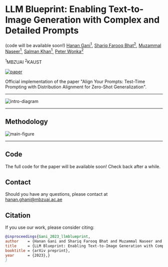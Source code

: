 # LLM Blueprint: Enabling Text-to-Image Generation with Complex and Detailed Prompts 
(code will be available soon!)
[Hanan Gani<sup>1</sup>](https://hananshafi.github.io/), [Shariq Farooq Bhat<sup>2</sup>](https://shariqfarooq123.github.io/), [Muzammal Naseer<sup>1</sup>](https://muzammal-naseer.com/), [Salman Khan<sup>1</sup>](https://salman-h-khan.github.io/), [Peter Wonka<sup>2</sup>](https://peterwonka.net/)

<sup>1</sup>MBZUAI      <sup>2</sup>KAUST

[![paper](https://img.shields.io/badge/arXiv-Paper-<COLOR>.svg)](https://arxiv.org/abs/2210.07240v1)

Official implementation of the paper "Align Your Prompts: Test-Time Prompting with Distribution Alignment for Zero-Shot Generalization".

<hr>

![intro-diagram](https://github.com/hananshafi/llmblueprint/blob/main/docs/intro_image_arxiv.png)


<hr>

## Methodology
![main-figure](https://github.com/hananshafi/llmblueprint/blob/main/docs/iclr_main_figure_arxiv.png)


<hr>

## Code
The full code for the paper will be available soon! Check back after a while.


## Contact
Should you have any questions, please contact at hanan.ghani@mbzuai.ac.ae

## Citation
If you use our work, please consider citing:
```bibtex 
@inproceedings{Gani_2023_llmblueprint,
author    = {Hanan Gani and Shariq Farooq Bhat and Muzammal Naseer and Salman Khan and Peter Wonka},
title     = {LLM Blueprint: Enabling Text-to-Image Generation with Complex and Detailed Prompts},
booktitle = {arXiv preprint},
year      = {2023},}
}
```
